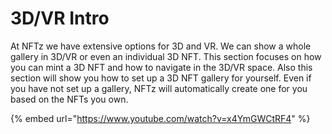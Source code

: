 # 3D/VR Intro

At NFTz we have extensive options for 3D and VR. We can show a whole gallery in 3D/VR or even an individual 3D NFT. This section focuses on how you can mint a 3D NFT and how to navigate in the 3D/VR space.  Also this section will show you how to set up a 3D NFT gallery for yourself. Even if you have not set up a gallery, NFTz will automatically create one for you based on the NFTs you own.&#x20;



{% embed url="https://www.youtube.com/watch?v=x4YmGWCtRF4" %}
